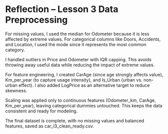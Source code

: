 # Reflection – Lesson 3 Data Preprocessing

For missing values, I used the median for Odometer because it is less affected by extreme values. For categorical columns like Doors, Accidents, and Location, I used the mode since it represents the most common category.

I handled outliers in Price and Odometer with IQR capping. This avoids throwing away useful data while reducing the impact of extreme values.

For feature engineering, I created CarAge (since age strongly affects value), Km_per_year (to capture usage intensity), and Is_Urban (urban vs. non-urban effect). I also added LogPrice as an alternative target to reduce skewness.

Scaling was applied only to continuous features (Odometer_km, CarAge, Km_per_year), leaving categorical dummies untouched. This keeps the data consistent and ready for modeling.

The final dataset is complete, with no missing values and balanced features, saved as car_l3_clean_ready.csv.
